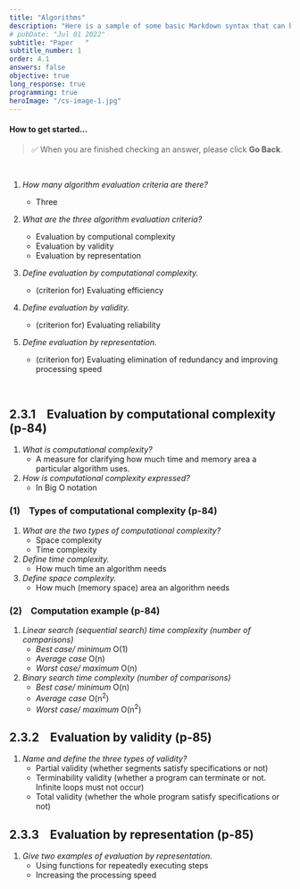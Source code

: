 ```yaml
---
title: "Algorithms"
description: "Here is a sample of some basic Markdown syntax that can be used when writing Markdown content in Astro."
# pubDate: "Jul 01 2022"
subtitle: "Paper   "
subtitle_number: 1
order: 4.1
answers: false
objective: true
long_response: true
programming: true
heroImage: "/cs-image-1.jpg"
---
```


#### How to get started...

<!-- > The following notes are **_general-purpose_**.
> They may be examinable in both objective-type and long-response-type questions. -->

> ✅ When you are finished checking an answer, please click **Go Back**.

<br>

1.  _How many algorithm evaluation criteria are there?_

    - Three

2.  _What are the three algorithm evaluation criteria?_

    - Evaluation by computional complexity
    - Evaluation by validity
    - Evaluation by representation

3.  _Define evaluation by computational complexity._
    - (criterion for) Evaluating efficiency
4.  _Define evaluation by validity._
    - (criterion for) Evaluating reliability
5.  _Define evaluation by representation._
    - (criterion for) Evaluating elimination of redundancy and improving processing speed

<br>

## 2.3.1 &nbsp;&nbsp; Evaluation by computational complexity (p-84)

1.  _What is computational complexity?_
    - A measure for clarifying how much time and memory area a particular algorithm uses.
2.  _How is computational complexity expressed?_
    - In Big O notation

### (1) &nbsp;&nbsp; Types of computational complexity (p-84)

1. _What are the two types of computational complexity?_
   - Space complexity
   - Time complexity
2. _Define time complexity._
   - How much time an algorithm needs
3. _Define space complexity._
   - How much (memory space) area an algorithm needs

### (2) &nbsp;&nbsp; Computation example (p-84)

1. _Linear search (sequential search) time complexity (number of comparisons)_
   - _Best case/ minimum_ O(1)
   - _Average case_ O(n)
   - _Worst case/ maximum_ O(n)
1. _Binary search time complexity (number of comparisons)_
   - _Best case/ minimum_ O(n)
   - _Average case_ O(n<sup>2</sup>)
   - _Worst case/ maximum_ O(n<sup>2</sup>)
   <!-- 2. _What are the minimum, average, and maximum number of times of comparisons (best case, average case, worst case complexities) for binary search algorithm?_
   - O(n)
   - O(n<sup>2</sup>)
   - O(n<sup>2</sup>) -->

## 2.3.2 &nbsp;&nbsp; Evaluation by validity (p-85)

1. _Name and define the three types of validity?_
   - Partial validity (whether segments satisfy specifications or not)
   - Terminability validity (whether a program can terminate or not. Infinite loops must not occur)
   - Total validity (whether the whole program satisfy specifications or not)

## 2.3.3 &nbsp;&nbsp; Evaluation by representation (p-85)

1. _Give two examples of evaluation by representation._
   - Using functions for repeatedly executing steps
   - Increasing the processing speed
